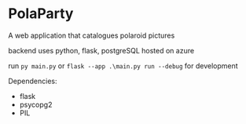 # PolaParty
A web application that catalogues polaroid pictures

backend uses python, flask, postgreSQL
hosted on azure

run 
`py main.py` or `flask --app .\main.py run --debug`
for development

Dependencies:
- flask
- psycopg2
- PIL
